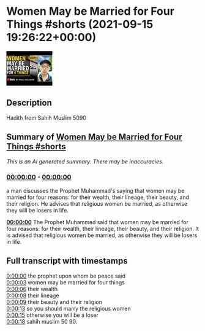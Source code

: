 # Women May be Married for Four Things #shorts (2021-09-15 19:26:22+00:00)

![alt Women May be Married for Four Things #shorts](_3ztKw-Gorc.jpg "Women May be Married for Four Things #shorts")

## Description

Hadith from Sahih Muslim 5090

## Summary of [Women May be Married for Four Things #shorts](https://www.youtube.com/watch?v=_3ztKw-Gorc)


*This is an AI generated summary. There may be inaccuracies. [](/)*

### [00:00:00](https://www.youtube.com/watch?v=_3ztKw-Gorc&t=0) - [00:00:00](https://www.youtube.com/watch?v=_3ztKw-Gorc&t=0)

 a man discusses the Prophet Muhammad's saying that women may be married for four reasons: for their wealth, their lineage, their beauty, and their religion. He advises that religious women be married, as otherwise they will be losers in life.

**[00:00:00](https://www.youtube.com/watch?v=_3ztKw-Gorc&t=0)** The Prophet Muhammad said that women may be married for four reasons: for their wealth, their lineage, their beauty, and their religion. It is advised that religious women be married, as otherwise they will be losers in life.

## Full transcript with timestamps

[0:00:00](https://youtu.be/_3ztKw-Gorc?t=0) the prophet upon whom be peace said  
[0:00:03](https://youtu.be/_3ztKw-Gorc?t=3) women may be married for four things  
[0:00:06](https://youtu.be/_3ztKw-Gorc?t=6) their wealth  
[0:00:08](https://youtu.be/_3ztKw-Gorc?t=8) their lineage  
[0:00:09](https://youtu.be/_3ztKw-Gorc?t=9) their beauty and their religion  
[0:00:13](https://youtu.be/_3ztKw-Gorc?t=13) so you should marry the religious women  
[0:00:15](https://youtu.be/_3ztKw-Gorc?t=15) otherwise you will be a loser  
[0:00:18](https://youtu.be/_3ztKw-Gorc?t=18) sahih muslim 50 90.  

